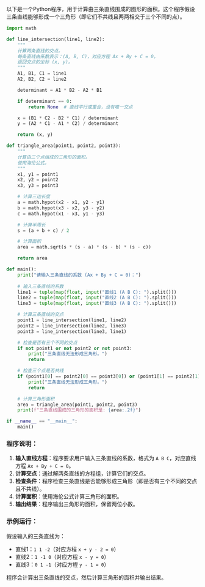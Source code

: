 以下是一个Python程序，用于计算由三条直线围成的图形的面积。这个程序假设三条直线能够形成一个三角形（即它们不共线且两两相交于三个不同的点）。

```python
import math

def line_intersection(line1, line2):
    """
    计算两条直线的交点。
    每条直线由系数表示：(A, B, C)，对应方程 Ax + By + C = 0。
    返回交点的坐标 (x, y)。
    """
    A1, B1, C1 = line1
    A2, B2, C2 = line2

    determinant = A1 * B2 - A2 * B1

    if determinant == 0:
        return None  # 直线平行或重合，没有唯一交点

    x = (B1 * C2 - B2 * C1) / determinant
    y = (A2 * C1 - A1 * C2) / determinant

    return (x, y)

def triangle_area(point1, point2, point3):
    """
    计算由三个点组成的三角形的面积。
    使用海伦公式。
    """
    x1, y1 = point1
    x2, y2 = point2
    x3, y3 = point3

    # 计算三边长度
    a = math.hypot(x2 - x1, y2 - y1)
    b = math.hypot(x3 - x2, y3 - y2)
    c = math.hypot(x1 - x3, y1 - y3)

    # 计算半周长
    s = (a + b + c) / 2

    # 计算面积
    area = math.sqrt(s * (s - a) * (s - b) * (s - c))

    return area

def main():
    print("请输入三条直线的系数 (Ax + By + C = 0)：")
    
    # 输入三条直线的系数
    line1 = tuple(map(float, input("直线1 (A B C): ").split()))
    line2 = tuple(map(float, input("直线2 (A B C): ").split()))
    line3 = tuple(map(float, input("直线3 (A B C): ").split()))

    # 计算三条直线的交点
    point1 = line_intersection(line1, line2)
    point2 = line_intersection(line2, line3)
    point3 = line_intersection(line3, line1)

    # 检查是否有三个不同的交点
    if not point1 or not point2 or not point3:
        print("三条直线无法形成三角形。")
        return

    # 检查三个点是否共线
    if (point1[0] == point2[0] == point3[0]) or (point1[1] == point2[1] == point3[1]):
        print("三条直线无法形成三角形。")
        return

    # 计算三角形面积
    area = triangle_area(point1, point2, point3)
    print(f"三条直线围成的三角形的面积是: {area:.2f}")

if __name__ == "__main__":
    main()
```

### 程序说明：
1. **输入直线方程**：程序要求用户输入三条直线的系数，格式为 `A B C`，对应直线方程 `Ax + By + C = 0`。
2. **计算交点**：通过解两条直线的方程组，计算它们的交点。
3. **检查条件**：程序检查三条直线是否能够形成三角形（即是否有三个不同的交点且不共线）。
4. **计算面积**：使用海伦公式计算三角形的面积。
5. **输出结果**：程序输出三角形的面积，保留两位小数。

### 示例运行：
假设输入的三条直线为：
- 直线1：`1 1 -2`（对应方程 `x + y - 2 = 0`）
- 直线2：`1 -1 0`（对应方程 `x - y = 0`）
- 直线3：`0 1 -1`（对应方程 `y - 1 = 0`）

程序会计算出三条直线的交点，然后计算三角形的面积并输出结果。